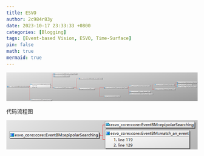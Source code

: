 ```yaml
---
title: ESVO
author: 2c984r83y
date: 2023-10-17 23:33:33 +0800
categories: [Blogging]
tags: [Event-based Vision, ESVO, Time-Surface]
pin: false
math: true
mermaid: true
---
```

![20231018111918](https://raw.githubusercontent.com/2c984r83y/2c984r83y.github.io/master/images/20231018111918.png)

代码流程图

![20231018201057](https://raw.githubusercontent.com/2c984r83y/2c984r83y.github.io/master/images/20231018201057.png)
